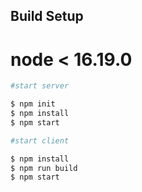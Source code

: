 ## Build Setup

# node < 16.19.0

```bash
#start server

$ npm init
$ npm install
$ npm start

#start client

$ npm install
$ npm run build
$ npm start

```
